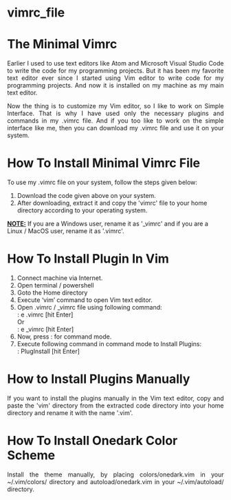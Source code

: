 # vimrc_file

# The Minimal Vimrc

<p style="text-align: justify;"> Earlier I used to use text editors like Atom and Microsoft Visual Studio Code to write the code for my programming projects. But it has been my favorite text editor ever since I started using Vim editor to write code for my programming projects. And now it is installed on my machine as my main text editor.
</p>

<p style="text-align: justify;"> Now the thing is to customize my Vim editor, so I like to work on Simple Interface. That is why I have used only the necessary plugins and commands in my .vimrc file. And if you too like to work on the simple interface like me, then you can download my .vimrc file and use it on your system.
    </p>

# How To Install Minimal Vimrc File
    
To use my .vimrc file on your system, follow the steps given below:

1. Download the code given above on your system.
2. After downloading, extract it and copy the 'vimrc' file to your home directory according to your operating system.

<b><u>NOTE:</u></b> If you are a Windows user, rename it as '_vimrc' and if you are a Linux / MacOS user, rename it as '.vimrc'.

# How To Install Plugin In Vim

1. Connect machine via Internet.
2. Open terminal / powershell
3. Goto the Home directory
4. Execute ‘vim’ command to open Vim text editor.
5. Open .vimrc / _vimrc file using following command: <br>
: e .vimrc [hit Enter]<br> 
Or <br>
: e _vimrc [hit Enter] <br>
6. Now, press : for command mode.
7. Execute following command in command mode to Install Plugins: <br>
: PlugInstall [hit Enter]

# How to Install Plugins Manually

<p style="text-align: justify;"> If you want to install the plugins manually in the Vim text editor, copy and paste the 'vim' directory from the extracted code directory into your home directory and rename it with the name '.vim'.
    </p>
    
# How To Install Onedark Color Scheme

<p style="text-align: justify;"> Install the theme manually, by placing colors/onedark.vim in your ~/.vim/colors/ directory and autoload/onedark.vim in your ~/.vim/autoload/ directory.
    </p>
    
